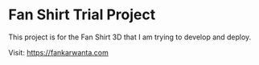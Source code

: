 # Fan Shirt Trial Project

This project is for the Fan Shirt 3D that I am trying to develop and deploy.

Visit: https://fankarwanta.com 
